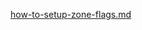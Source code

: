 [how-to-setup-zone-flags.md](https://raw.githubusercontent.com/rx-angular/rx-angular/main/libs/cdk/zone-configurations/docs/how-to-setup-zone-flags.md ':include')
